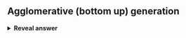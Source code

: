 ## Agglomerative (bottom up) generation
<details>
<summary><b>Reveal answer</b></summary>
Start with distance matrix between our data points<br>Look at every pair, choose the pair that is shortest<br>Treet the pair as a single node and consider all merges<br>Repeat until done<br><br><img src="../../../../../media/paste-66c2a3768f95d8482591c180839c59ce2a3362e1.jpg">
</details>
